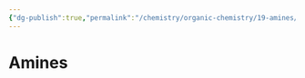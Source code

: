 ```yaml
---
{"dg-publish":true,"permalink":"/chemistry/organic-chemistry/19-amines/","dgHomeLink":true,"dgPassFrontmatter":true}
---
```


# Amines
